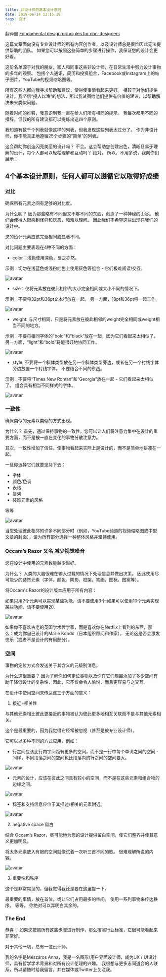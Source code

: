 ```yaml
---
title: 非设计师的基本设计原则
date: 2019-06-14 13:16:19
tags: 设计
---
```


翻译自 [Fundamental design principles for non-designers](https://www.freecodecamp.org/news/fundamental-design-principles-for-non-designers-ad34c30caa7/)

这篇文章面向没有专业设计师的所有内容创作者，以及设计师总是很忙因此无法提供帮助的团队。 如果您可以按照这些简单的步骤进行操作，我保证您的设计会更好看。

这份名单源于对我的朋友，家人和同事这些非设计师，在日常生活中努力设计事物的多年的观察。 包括个人通讯，简历和投资组合，Facebook或Instagram上的帖子图片，YouTube的视频缩略图等。

所有这些人都向我寻求帮助和建议，使得使事情看起来更好。 相较于对他们提供设计，我坚信“授人以渔”的想法，所以我试图给他们提供有价值的建议，以帮助解决未来类似问题。

随着时间的推移，我意识到我一直在给人们所有相同的提示。 我每次都用不同的措辞，但我的所有建议都可以提炼出这四个原则。

我知道有数千个列表就像这样的列表，但我发现这些列表太过分了。 作为非设计师，你不能真正地遵循25个步骤的“简单”的列表。

这会帮助你创造闪亮美丽的设计吗？ 不会。这会帮助您创建出色，清晰且易于理解的设计，每个人都可以轻松理解和互动吗？ 绝对。 所以，不用多说，我向你们展示：


## 4个基本设计原则，任何人都可以遵循它以取得好成绩

### 对比

确保所有元素之间有足够的对比度。

为什么呢？ 因为那些略有不同但又不够不同的东西，创造了一种神秘的山谷。 他们会使得人眼感到怪异和厌恶，和难以理解。 因此我们不希望这些出现在我们的设计中。

您的设计元素应该完全相同或显著不同。

对比问题主要表现在4种不同的方面：

- color：浅色使用深色，反之亦然。

示例：切勿在浅蓝色或浅粉红色上使用灰色等组合 - 它们极难阅读/交互。

![avatar](http://ww1.sinaimg.cn/large/8c85763dgy1g40ms6qmnqj20m80akt8t.jpg)

- size：仅将元素放在彼此相邻的大小完全相同或大小不同的情况下。

示例：不要将32pt和36pt文本行放在一起。 另一方面，18pt和36pt将一起工作。

![avatar](http://ww1.sinaimg.cn/large/8c85763dgy1g40mvab75fj20m80a8758.jpg)

- weight: 与尺寸相同，只是将元素放在彼此相邻的weight完全相同或weight相当不同的地方。

示例：不要将相同字体的“bold”和“black”放在一起，因为它们看起来太相似了。 另一方面，“light”和“bold”将能很好地协同工作。

![avatar](http://ww1.sinaimg.cn/large/8c85763dgy1g40myyjq63j20m808wmy3.jpg)

- style: 不要将一个斜体类型放在另一个斜体类型旁边，或者在另一个衬线字体旁边放置一个衬线字体。 不要结合不同的东西。

示例：不要将“Times New Roman”和“Georgia”放在一起 - 它们看起来太相似了。 组合具有相当不同样式的字体。

![avatar](http://ww1.sinaimg.cn/large/8c85763dgy1g40n13s0rlj20m808w0tt.jpg)


### 一致性

确保类似的元素以类似的方式出现。

为什么？ 首先，通过保持事物的一致性，您可以让人们将注意力集中在设计的重要方面，而不是被一直在变化的事物分散注意力。

其次，一致性增加了信任，使事物看起来实际上是设计的，而不是简单地拼凑在一起。

一旦你选择它们就要坚持下去：

- 字体
- 颜色/色调
- 表格
- 排列
- 装饰元素的风格

等等

![avatar](http://ww1.sinaimg.cn/large/8c85763dgy1g40n70qo8bj20m80e90ut.jpg)

当您处理彼此相邻的许多不同部分时（例如，YouTube频道的视频缩略图或中型文章的封面），请为所有部分选择一种整体风格并坚持使用。

### Occam’s Razor 又名 减少视觉噪音

您在设计中使用的元素数量越少越好。

为什么？ 人类的大脑很难在输入过载的情况下处理信息并做出决策。 因此使用尽可能少的装饰元素（字体，颜色，阴影，框架，笔画，图标，图案等）。

将Occam's Razor的设计版本应用于所有内容：

如果只用2个元素可以实现某些功能，请不要使用3个.如果可以使用10个元素实现某些功能，请不要使用20.

![avatar](http://ww1.sinaimg.cn/large/8c85763dgy1g40ng4nu8ij20m80e9tbs.jpg)

如果你不喜欢古老的英国学术哲学家，而是喜欢你在Netflix上看到的东西，那么：成为你自己设计的Marie Kondo（日本组织顾问和作家）， 无论这是否会激发快乐（或者不是设计的有用部分）。


### 空间

事物的定位方式会发送关于其含义的元级别消息。

为什么这很重要？ 因为了解你如何定位事物以及你在它们周围添加了多少空间有助于降低设计的复杂性，因此，它不仅会令人愉悦，而且更容易与之交互。

在设计中使用空间来传达这三个方面的意义：

1. 接近=相关性

与其他元素相比彼此更接近的事物被认为彼此更多地相互关联而不是与其他元素相关。

这个是最重要的，因为我觉得它经常被忽视（甚至是被专业设计师）。

它可以以多种不同的方式应用，例如：

- 行之间应该比行内字间距有更多的空间，而不是一行中每个单词之间的空间 - 同样，不同段落之间的空间也比段落内的行之间的空间要大。

![avatar](http://ww1.sinaimg.cn/large/8c85763dgy1g40nr8f8ysj20m808wdgt.jpg)

- 元素的设计，应该在彼此之间具有较小的空间，而不是在这些元素和组合物的边缘之间。

![avatar](http://ww1.sinaimg.cn/large/8c85763dgy1g40ntrd9joj20m808wmxv.jpg)

- 标签和支持信息应位于其描述/相关的元素附近。

![avatar](http://ww1.sinaimg.cn/large/8c85763dgy1g40nurvvqfj20m808g0t2.jpg)


2. negative space 留白

结合 Occam’s Razor，尽可能地为您的设计提供留白空间，使它们整齐并使其意义更加明显。

将太多元素放入有限的空间就像试着一次听三首不同的歌。 很难理解所说的内容。

![avatar](http://ww1.sinaimg.cn/large/8c85763dgy1g40nwzlxkfj20m80cidi6.jpg)


3. 重要性和秩序

这个是非常常见的，但我觉得我还是要在这里提一下。

最重要的事情，放在首位，或让它们占用最多的空间。 使用一系列事物来传达秩序。 等等。 你绝对可以弄明白其余的。


### The End

恭喜！ 如果您按照所有这些步骤进行制作，那么按照行业标准，它很可能看起来非常好。

对于其他一切，总有一位设计师。

我的名字是Mészáros Anna，我是一名图形/用户界面设计师，成为UX / UI设计师，具有哲学学术背景和对所有设计伦理的兴趣。 我很想与更多志同道合的人联系，所以请随时给我留言，并在媒体或Twitter上关注我。